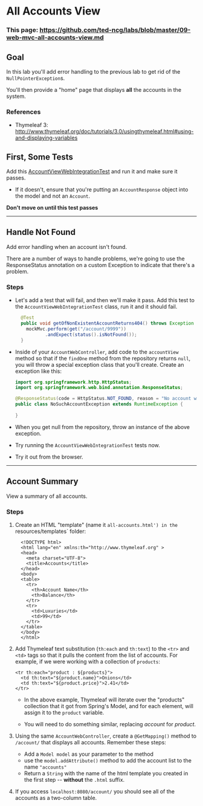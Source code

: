 # All Accounts View

### This page: https://github.com/ted-ncg/labs/blob/master/09-web-mvc-all-accounts-view.md

## Goal

In this lab you'll add error handling to the previous lab to get rid of the `NullPointerException`s.

You'll then provide a "home" page that displays **all** the accounts in the system.

### References

* Thymeleaf 3: http://www.thymeleaf.org/doc/tutorials/3.0/usingthymeleaf.html#using-and-displaying-variables

## First, Some Tests

Add this [AccountViewWebIntegrationTest](https://github.com/ted-ncg/labs/blob/master/AccountViewWebIntegrationTest.java) and run it and make sure it passes.

  * If it doesn't, ensure that you're putting an `AccountResponse` object into the model and not an `Account`.

**Don't move on until this test passes**

----

## Handle Not Found

Add error handling when an account isn't found.

There are a number of ways to handle problems, we're going to use the ResponseStatus annotation on a custom Exception to indicate that there's a problem.

### Steps

  * Let's add a test that will fail, and then we'll make it pass.
    Add this test to the `AccountViewWebIntegrationTest` class, run it and it should fail.
  
    ```java
      @Test
      public void getOfNonExistentAccountReturns404() throws Exception {
        mockMvc.perform(get("/account/9999"))
               .andExpect(status().isNotFound());
      }
    ```

  * Inside of your `AccountWebController`, add code to the `accountView` method so that if the `findOne` method from the repository returns `null`, you will throw a special exception class that you'll create.
    Create an exception like this:
  
    ```java
    import org.springframework.http.HttpStatus;
    import org.springframework.web.bind.annotation.ResponseStatus;
    
    @ResponseStatus(code = HttpStatus.NOT_FOUND, reason = "No account with that ID was found.")
    public class NoSuchAccountException extends RuntimeException {
      
    }
    ```

  * When you get null from the repository, throw an instance of the above exception.
  
  * Try running the `AccountViewWebIntegrationTest` tests now.
  
  * Try it out from the browser.

----

## Account Summary

View a summary of all accounts.

### Steps

1. Create an HTML "template" (name it `all-accounts.html') in the `resources/templates` folder:

    ```
      <!DOCTYPE html>
      <html lang="en" xmlns:th="http://www.thymeleaf.org" >
      <head>
        <meta charset="UTF-8">
        <title>Accounts</title>
      </head>
      <body>
      <table>
        <tr>
          <th>Account Name</th>
          <th>Balance</th>
        </tr>
        <tr>
          <td>Luxuries</td>
          <td>99</td>
        </tr>
      </table>
      </body>
      </html>
    ```

1. Add Thymeleaf text substitution (`th:each` and `th:text`) to the `<tr>` and `<td>` tags so that it pulls the content from the list of accounts.
   For example, if we were working with a collection of `products`:

       <tr th:each="product : ${products}">
         <td th:text="${product.name}">Onions</td>
         <td th:text="${product.price}">2.41</td>
       </tr>

   * In the above example, Thymeleaf will iterate over the "products" collection that it got from Spring's Model, and for each element, will assign it to the `product` variable.

   * You will need to do something similar, replacing *account* for *product*.

1. Using the same `AccountWebController`, create a `@GetMapping()` method to `/account/` that displays all accounts. Remember these steps:

    * Add a `Model model` as your parameter to the method
    * use the `model.addAttribute()` method to add the account list to the name `"accounts"`
    * Return a `String` with the name of the html template you created in the first step -- **without** the `.html` suffix.

1. If you access `localhost:8080/account/` you should see all of the accounts as a two-column table.
